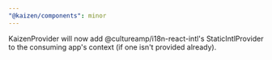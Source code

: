 ```yaml
---
"@kaizen/components": minor
---
```


KaizenProvider will now add @cultureamp/i18n-react-intl's StaticIntlProvider to 
the consuming app's context (if one isn't provided already).
